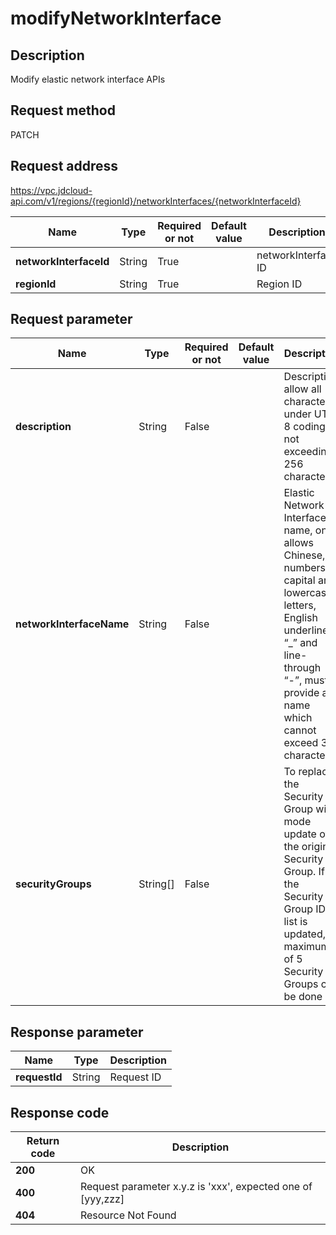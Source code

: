 # modifyNetworkInterface


## Description
Modify elastic network interface APIs

## Request method
PATCH

## Request address
https://vpc.jdcloud-api.com/v1/regions/{regionId}/networkInterfaces/{networkInterfaceId}

|Name|Type|Required or not|Default value|Description|
|---|---|---|---|---|
|**networkInterfaceId**|String|True| |networkInterface ID|
|**regionId**|String|True| |Region ID|

## Request parameter
|Name|Type|Required or not|Default value|Description|
|---|---|---|---|---|
|**description**|String|False| |Description, allow all characters under UTF-8 coding, not exceeding 256 characters|
|**networkInterfaceName**|String|False| |Elastic Network Interface name, only allows Chinese, numbers, capital and lowercase letters, English underline “_” and line-through “-”, must provide a name which cannot exceed 32 characters|
|**securityGroups**|String[]|False| |To replace the Security Group with mode update of the original Security Group. If the Security Group ID list is updated, a maximum of 5 Security Groups can be done|


## Response parameter
|Name|Type|Description|
|---|---|---|
|**requestId**|String|Request ID|



## Response code
|Return code|Description|
|---|---|
|**200**|OK|
|**400**|Request parameter x.y.z is 'xxx', expected one of [yyy,zzz]|
|**404**|Resource Not Found|
